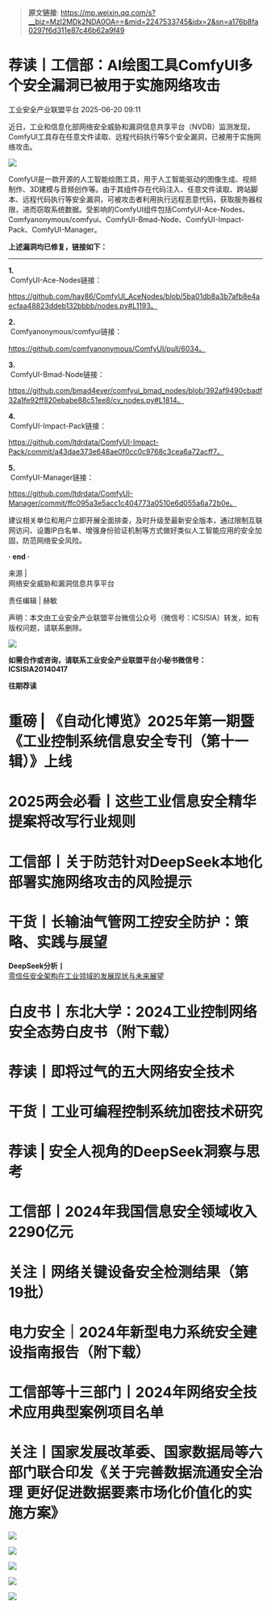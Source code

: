 > **原文链接**: https://mp.weixin.qq.com/s?__biz=MzI2MDk2NDA0OA==&mid=2247533745&idx=2&sn=a176b8fa0297f6d311e87c46b62a9f49

#  荐读丨工信部：AI绘图工具ComfyUI多个安全漏洞已被用于实施网络攻击  
 工业安全产业联盟平台   2025-06-20 09:11  
  
[](https://mp.weixin.qq.com/s?__biz=MzI2MDk2NDA0OA==&mid=2247533368&idx=1&sn=d541bea83288feda781e5a7a02c397c9&scene=21#wechat_redirect)  
  
  
近日，工业和信息化部网络安全威胁和漏洞信息共享平台（NVDB）监测发现，ComfyUI工具存在任意文件读取、远程代码执行等5个安全漏洞，已被用于实施网络攻击。  
  
![](https://mmbiz.qpic.cn/sz_mmbiz_png/4FpQm8QaW5l6XPgWUZN76LqNOwBpzcUVZUBBbnBmeibLPibVQU9P8XrliaIWAOeDYxrq3IzHd1BjCBSy1jxN2nUOQ/640?wx_fmt=png&from=appmsg "")  
  
  
  
ComfyUI是一款开源的人工智能绘图工具，用于人工智能驱动的图像生成、视频制作、3D建模与音频创作等。由于其组件存在代码注入、任意文件读取、跨站脚本、远程代码执行等安全漏洞，可被攻击者利用执行远程恶意代码，获取服务器权限，进而窃取系统数据。受影响的ComfyUI组件包括ComfyUI-Ace-Nodes、Comfyanonymous/comfyui、ComfyUI-Bmad-Node、ComfyUI-Impact-Pack、ComfyUI-Manager。  
  
  
**上述漏洞均已修复，链接如下：**  
  
****  
**1.**  
 ComfyUI-Ace-Nodes链接：  
  
https://github.com/hay86/ComfyUI_AceNodes/blob/5ba01db8a3b7afb8e4aecfaa48823ddeb132bbbb/nodes.py#L1193。  
  
  
**2.**  
 Comfyanonymous/comfyui链接：  
  
https://github.com/comfyanonymous/ComfyUI/pull/6034。  
  
  
**3.**  
 ComfyUI-Bmad-Node链接：  
  
https://github.com/bmad4ever/comfyui_bmad_nodes/blob/392af9490cbadf32a1fe92ff820ebabe88c51ee8/cv_nodes.py#L1814。  
  
  
**4.**  
 ComfyUI-Impact-Pack链接：  
  
https://github.com/ltdrdata/ComfyUI-Impact-Pack/commit/a43dae373e648ae0f0cc0c9768c3cea6a72acff7。  
  
  
**5.**  
 ComfyUI-Manager链接：  
  
https://github.com/ltdrdata/ComfyUI-Manager/commit/ffc095a3e5acc1c404773a0510e6d055a6a72b0e。  
  
  
建议相关单位和用户立即开展全面排查，及时升级至最新安全版本，通过限制互联网访问、设置IP白名单、增强身份验证机制等方式做好类似人工智能应用的安全加固，防范网络安全风险。  
  
**· end ·**  
  
  
  
来源 |   
网络安全威胁和漏洞信息共享平台  
  
责任编辑 | 赫敏  
  
  
声明：本文由工业安全产业联盟平台微信公众号（微信号：ICSISIA）转发，如有版权问题，请联系删除。  
  
  
![](https://mmbiz.qpic.cn/mmbiz_png/4FpQm8QaW5kiaicHTUwSf9sId0er1ytR3D1Sc1RPfDpmk8FiciciadlBic9jSUbt1ciaE3G3aKiaicickE5ficq81KuYplgow/640?wx_fmt=png "")  
  
  
  
**如需合作或咨询，请联系工业安全产业联盟平台小秘书微信号：ICSISIA20140417**  
  
  
  
**往期荐读**  
  
# 重磅 | 《自动化博览》2025年第一期暨《工业控制系统信息安全专刊（第十一辑）》上线  
# 2025两会必看丨这些工业信息安全精华提案将改写行业规则  
# 工信部丨关于防范针对DeepSeek本地化部署实施网络攻击的风险提示  
# 干货丨长输油气管网工控安全防护：策略、实践与展望  
  
**DeepSeek分析丨**  
[零信任安全架构在工业领域的发展现状与未来展望](https://mp.weixin.qq.com/s?__biz=MzI2MDk2NDA0OA==&mid=2247532379&idx=1&sn=1603721f3f669d1fe6c5773b5fb55489&scene=21#wechat_redirect)  
  
# 白皮书丨东北大学：2024工业控制网络安全态势白皮书（附下载）  
# 荐读丨即将过气的五大网络安全技术  
# 干货丨工业可编程控制系统加密技术研究  
# 荐读 | 安全人视角的DeepSeek洞察与思考  
# 工信部丨2024年我国信息安全领域收入2290亿元  
# 关注丨网络关键设备安全检测结果（第19批）  
# 电力安全｜2024年新型电力系统安全建设指南报告（附下载）  
# 工信部等十三部门丨2024年网络安全技术应用典型案例项目名单  
# 关注丨国家发展改革委、国家数据局等六部门联合印发《关于完善数据流通安全治理 更好促进数据要素市场化价值化的实施方案》  
  
  
  
![](https://mmbiz.qpic.cn/sz_mmbiz_jpg/4FpQm8QaW5kl2a8G7lfZTXQ65jPLzCdpyKsyPqcbQnzEqbmYSDib90bZicWWGDc7kFPbaRiaVzC16MXUp4T0FY8cA/640?wx_fmt=jpeg&from=appmsg "")  
  
![](https://mmbiz.qpic.cn/sz_mmbiz_png/4FpQm8QaW5kl2a8G7lfZTXQ65jPLzCdpMs8tAvMDjxib9jwveZic6lrGG8K5iaoRIibBzbMEOZ1iay9MmF0aJtvicHmQ/640?wx_fmt=png&from=appmsg "")  
  
![](https://mmbiz.qpic.cn/sz_mmbiz_jpg/4FpQm8QaW5kl2a8G7lfZTXQ65jPLzCdpQrnsLdgPsjvdBHkvnibporOYKicPv4aBgHkEw0tLgNnDuOTOOAia2tPug/640?wx_fmt=jpeg&from=appmsg "")  
  
![](https://mmbiz.qpic.cn/sz_mmbiz_jpg/4FpQm8QaW5kl2a8G7lfZTXQ65jPLzCdpgJgfShwDlZNGBxX5EkH8XMYawAfotAVmiaoD9icCOE7l306nqjCsuibCw/640?wx_fmt=jpeg&from=appmsg "")  
  
![](https://mmbiz.qpic.cn/sz_mmbiz_jpg/4FpQm8QaW5kl2a8G7lfZTXQ65jPLzCdp1IQNNBb9Hm4vRAiaKFBY2gMMDZB2IBvpkaCEetNoQvPFnwv2Tb13PuA/640?wx_fmt=jpeg&from=appmsg "")  
  
  
